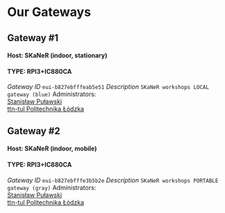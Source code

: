 # Our Gateways <Name>

## Gateway #1
#### Host: SKaNeR (indoor, stationary)
#### TYPE: RPI3+IC880CA
*Gateway ID* `eui-b827ebfffeab5e51`
*Description* `SKaNeR workshops LOCAL gateway (blue)`
Administrators: <br>
[Stanisław Puławski](https://www.thethingsnetwork.org/u/StaPulawski)<br>
[ttn-tul Politechnika Łódzka](https://www.thethingsnetwork.org/u/ttn-tul-admin)

## Gateway #2
#### Host: SKaNeR (indoor, mobile)
#### TYPE: RPI3+IC880CA
*Gateway ID* `eui-b827ebfffe3b5b2e`
*Description* `SKaNeR workshops PORTABLE gateway (gray)`
Administrators: <br>
[Stanisław Puławski](https://www.thethingsnetwork.org/u/StaPulawski)<br>
[ttn-tul Politechnika Łódzka](https://www.thethingsnetwork.org/u/ttn-tul-admin)
